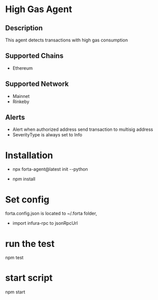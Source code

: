 # High Gas Agent

## Description

This agent detects transactions with high gas consumption

## Supported Chains

- Ethereum

## Supported Network
- Mainnet
- Rinkeby

## Alerts

- Alert when authorized address send transaction to multisig address
- SeverityType is always set to Info

# Installation
- npx forta-agent@latest init --python

- npm install

# Set config

forta.config.json is located to ~/.forta folder,
- import infura-rpc to jsonRpcUrl

# run the test
npm test

# start script
npm start
